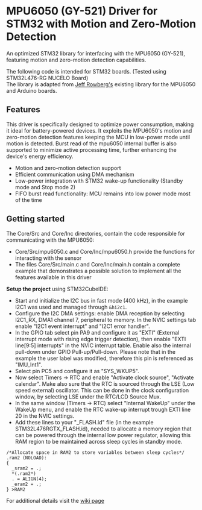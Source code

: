 # **MPU6050 (GY-521) Driver for STM32 with Motion and Zero-Motion Detection**

An optimized STM32 library for interfacing with the MPU6050 (GY-521), featuring motion and zero-motion detection capabilities.  

The following code is intended for STM32 boards. (Tested using STM32L476-RG NUCELO Board)  
The library is adapted from [Jeff Rowberg's](https://github.com/ElectronicCats/mpu6050/blob/master/src/MPU6050.cpp) existing library for the MPU6050 and Arduino boards.

## Features

This driver is specifically designed to optimize power consumption, making it ideal for battery-powered devices. It exploits the MPU6050's motion and zero-motion detection features keeping the MCU in low-power mode until motion is detected. Burst read of the mpu6050 internal buffer is also supported to minimize active processing time, further enhancing the device's energy efficiency.

- Motion and zero-motion detection support
- Efficient communication using DMA mechanism
- Low-power integration with STM32 wake-up functionality (Standby mode and Stop mode 2)
- FIFO burst read functionality: MCU remains into low power mode most of the time

## Getting started

The Core/Src and Core/Inc directories, contain the code responsible for communicating with the MPU6050:  

- Core/Src/mpu6050.c and Core/Inc/mpu6050.h provide the functions for interacting with the sensor
- The files Core/Src/main.c and Core/Inc/main.h contain a complete example that demonstrates a possible solution to implement all the features available in this driver

**Setup the project** using STM32CubeIDE:
- Start and initialize the I2C bus in fast mode (400 kHz), in the example I2C1 was used and managed through `&hi2c1`.
- Configure the I2C DMA settings: enable DMA reception by selecting I2C1_RX, DMA1 channel 7, peripheral to memory. In the NVIC settings tab enable "I2C1 event interrupt" and "I2C1 error handler".
- In the GPIO tab select pin PA9 and configure it as "EXTI" (External interrupt mode with rising edge trigger detection), then enable "EXTI line[9:5] interrupts" in the NVIC interrupt table. Enable also the internal pull-down under GPIO Pull-up/Pull-down. Please note that in the example the user label was modified, therefore this pin is referenced as "IMU_Int1".
- Select pin PC5 and configure it as "SYS_WKUP5".
- Now select Timers -> RTC and enable "Activate clock source", "Activate calendar". Make also sure that the RTC is sourced through the LSE (Low speed external) oscillator. This can be done in the clock configuration window, by selecting LSE under the RTC/LCD Source Mux.
- In the same window (Timers -> RTC) select "Internal WakeUp" under the WakeUp menu, and enable the RTC wake-up interrupt trough EXTI line 20 in the NVIC settings.
- Add these lines to your "_FLASH.id" file (in the example STM32L476RGTX_FLASH.id), needed to allocate a memory region that can be powered through the internal low power regulator, allowing this RAM region to be maintained across sleep cycles in standby mode.
```
/*Allocate space in RAM2 to store variables between sleep cycles*/
.ram2 (NOLOAD):
{
  _sram2 = .;
  *(.ram2*)
  . = ALIGN(4);
  _eram2 = .;
} >RAM2
```
For additional details visit the [wiki page](./wiki)
